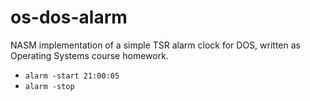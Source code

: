 # os-dos-alarm

NASM implementation of a simple TSR alarm clock for DOS, written as Operating Systems course homework.

- `alarm -start 21:00:05`
- `alarm -stop`